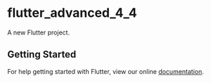 # flutter_advanced_4_4

A new Flutter project.

## Getting Started

For help getting started with Flutter, view our online
[documentation](https://flutter.io/).
